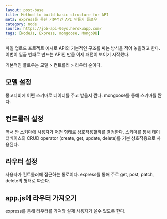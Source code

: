 ```yaml
---
layout: post-base
title: Method to build basic structure for API
meta: express를 통한 기본적인 API 만들기 플로우
category: node
source: https://job-api-06ys.herokuapp.com/
tags: [NodeJs, Express, mongoose, MongoDB]
---
```


파일 업로드 프로젝트 예시로 API의 기본적인 구조를 짜는 방식을 적어 놓을려고 한다. 이번이 일곱 번째로 만드는 API인 만큼 이제 패턴이 보이기 시작했다.

기본적인 플로우는 모델 > 컨트롤러 > 라우터 순이다.

## 모델 설정

몽고디비에 어떤 스키마로 데이터를 주고 받을지 짠다. mongoose를 통해 스키마를 짠다.

## 컨트롤러 설정

앞서 짠 스키마에 사용자가 어떤 형태로 상호작용할까를 결정한다. 스키마를 통해 데이터베이스의 CRUD operator (create, get, update, delete)를 기본 상호작용으로 사용된다.

## 라우터 설정

사용자가 컨트롤러에 접근하는 통로이다. express를 통해 주로 get, post, patch, delete의 형태로 짜준다.

## app.js에 라우터 가져오기

express를 통해 라우터를 가져와 실제 사용자가 쓸수 있도록 한다.
